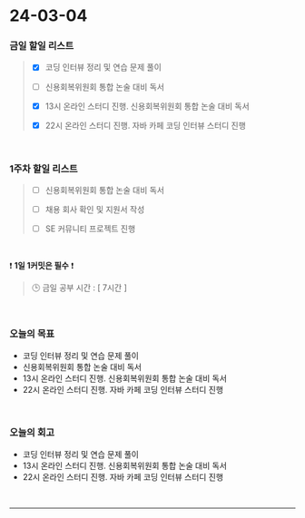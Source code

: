 # 24-03-04
### 금일 할일 리스트
> - [x]  코딩 인터뷰 정리 및 연습 문제 풀이
>
> - [ ]  신용회복위원회 통합 논술 대비 독서
>
> - [x]  13시 온라인 스터디 진행. 신용회복위원회 통합 논술 대비 독서
>
> - [x]  22시 온라인 스터디 진행. 자바 카페 코딩 인터뷰 스터디 진행

<br/>

### 1주차 할일 리스트  
> - [ ]  신용회복위원회 통합 논술 대비 독서
>
> - [ ]  채용 회사 확인 및 지원서 작성
>
> - [ ]  SE 커뮤니티 프로젝트 진행

<br/>

❗ **1일 1커밋은 필수** ❗
> 🕒 금일 공부 시간 : [ 7시간 ]

<br/>

### 오늘의 목표
- 코딩 인터뷰 정리 및 연습 문제 풀이
- 신용회복위원회 통합 논술 대비 독서
- 13시 온라인 스터디 진행. 신용회복위원회 통합 논술 대비 독서
- 22시 온라인 스터디 진행. 자바 카페 코딩 인터뷰 스터디 진행

<br>

### 오늘의 회고
- 코딩 인터뷰 정리 및 연습 문제 풀이
- 13시 온라인 스터디 진행. 신용회복위원회 통합 논술 대비 독서
- 22시 온라인 스터디 진행. 자바 카페 코딩 인터뷰 스터디 진행


<br/>

------------  
